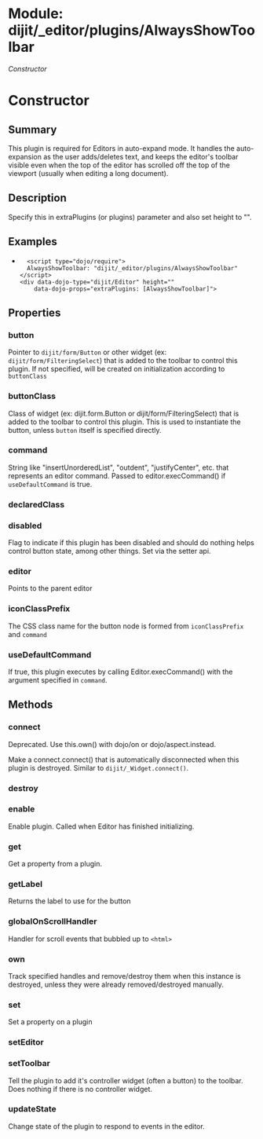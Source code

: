 # Module: dijit/_editor/plugins/AlwaysShowToolbar

*Constructor*

# Constructor

## Summary

This plugin is required for Editors in auto-expand mode.
It handles the auto-expansion as the user adds/deletes text,
and keeps the editor's toolbar visible even when the top of the editor
has scrolled off the top of the viewport (usually when editing a long
document).
## Description

Specify this in extraPlugins (or plugins) parameter and also set
height to "".
## Examples

*       <script type="dojo/require">
        AlwaysShowToolbar: "dijit/_editor/plugins/AlwaysShowToolbar"
      </script>
      <div data-dojo-type="dijit/Editor" height=""
          data-dojo-props="extraPlugins: [AlwaysShowToolbar]">


## Properties

### button
Pointer to `dijit/form/Button` or other widget (ex: `dijit/form/FilteringSelect`)
that is added to the toolbar to control this plugin.
If not specified, will be created on initialization according to `buttonClass`

### buttonClass
Class of widget (ex: dijit.form.Button or dijit/form/FilteringSelect)
that is added to the toolbar to control this plugin.
This is used to instantiate the button, unless `button` itself is specified directly.

### command
String like "insertUnorderedList", "outdent", "justifyCenter", etc. that represents an editor command.
Passed to editor.execCommand() if `useDefaultCommand` is true.

### declaredClass


### disabled
Flag to indicate if this plugin has been disabled and should do nothing
helps control button state, among other things.  Set via the setter api.

### editor
Points to the parent editor

### iconClassPrefix
The CSS class name for the button node is formed from `iconClassPrefix` and `command`

### useDefaultCommand
If true, this plugin executes by calling Editor.execCommand() with the argument specified in `command`.

## Methods

### connect
Deprecated.  Use this.own() with dojo/on or dojo/aspect.instead.

Make a connect.connect() that is automatically disconnected when this plugin is destroyed.
Similar to `dijit/_Widget.connect()`.

### destroy


### enable
Enable plugin.  Called when Editor has finished initializing.

### get
Get a property from a plugin.

### getLabel
Returns the label to use for the button

### globalOnScrollHandler
Handler for scroll events that bubbled up to `<html>`

### own
Track specified handles and remove/destroy them when this instance is destroyed, unless they were
already removed/destroyed manually.

### set
Set a property on a plugin

### setEditor


### setToolbar
Tell the plugin to add it's controller widget (often a button)
to the toolbar.  Does nothing if there is no controller widget.

### updateState
Change state of the plugin to respond to events in the editor.


